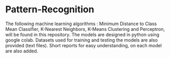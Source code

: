 # Pattern-Recognition
The following machine learning algorithms : Minimum Distance to Class Mean Classifier, K-Nearest Neighbors, K-Means Clustering and Perceptron, will be found in this repository. The models are designed in python using google colab. Datasets used for training and testing the models are also provided (text files). Short reports for easy understanding, on each model are also added.
